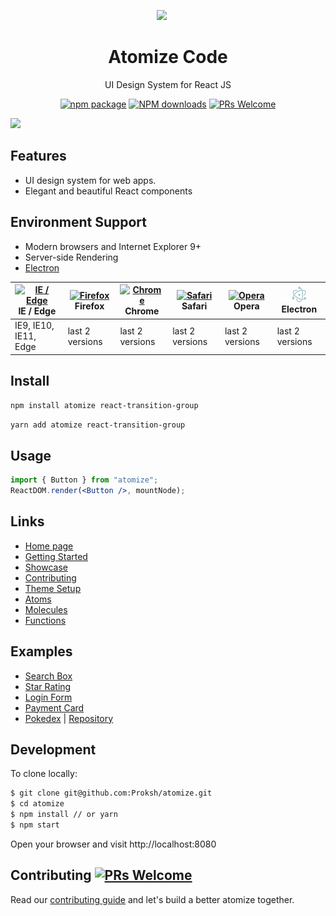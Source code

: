 <p align="center">
  <a href="http://atomizecode.com">
    <img width="110px" style="margin-right: 20px" src="https://firebasestorage.googleapis.com/v0/b/pawan-dev.appspot.com/o/logo.svg?alt=media">
  </a>
</p>

<h1 align="center">Atomize Code</h1>

<div align="center">

UI Design System for React JS

[![npm package](https://img.shields.io/npm/v/atomize.svg?style=flat-square)](https://www.npmjs.org/package/atomize) [![NPM downloads](http://img.shields.io/npm/dm/atomize.svg?style=flat-square)](http://npmjs.com/atomize) [![PRs Welcome](https://img.shields.io/badge/PRs-welcome-brightgreen.svg?style=flat-square)](http://makeapullrequest.com)

</div>

[![](https://firebasestorage.googleapis.com/v0/b/pawan-dev.appspot.com/o/Screenshot%202019-07-19%20at%2011.16.03%20AM.png?alt=media)](http://atomizecode.com)

## Features

- UI design system for web apps.
- Elegant and beautiful React components

## Environment Support

- Modern browsers and Internet Explorer 9+
- Server-side Rendering
- [Electron](http://electron.atom.io/)

| [<img src="https://raw.githubusercontent.com/alrra/browser-logos/master/src/edge/edge_48x48.png" alt="IE / Edge" width="24px" height="24px" />](http://godban.github.io/browsers-support-badges/)</br>IE / Edge | [<img src="https://raw.githubusercontent.com/alrra/browser-logos/master/src/firefox/firefox_48x48.png" alt="Firefox" width="24px" height="24px" />](http://godban.github.io/browsers-support-badges/)</br>Firefox | [<img src="https://raw.githubusercontent.com/alrra/browser-logos/master/src/chrome/chrome_48x48.png" alt="Chrome" width="24px" height="24px" />](http://godban.github.io/browsers-support-badges/)</br>Chrome | [<img src="https://raw.githubusercontent.com/alrra/browser-logos/master/src/safari/safari_48x48.png" alt="Safari" width="24px" height="24px" />](http://godban.github.io/browsers-support-badges/)</br>Safari | [<img src="https://raw.githubusercontent.com/alrra/browser-logos/master/src/opera/opera_48x48.png" alt="Opera" width="24px" height="24px" />](http://godban.github.io/browsers-support-badges/)</br>Opera | [<img src="https://raw.githubusercontent.com/alrra/browser-logos/master/src/electron/electron_48x48.png" alt="Electron" width="24px" height="24px" />](http://godban.github.io/browsers-support-badges/)</br>Electron |
| --------------------------------------------------------------------------------------------------------------------------------------------------------------------------------------------------------------- | ----------------------------------------------------------------------------------------------------------------------------------------------------------------------------------------------------------------- | ------------------------------------------------------------------------------------------------------------------------------------------------------------------------------------------------------------- | ------------------------------------------------------------------------------------------------------------------------------------------------------------------------------------------------------------- | --------------------------------------------------------------------------------------------------------------------------------------------------------------------------------------------------------- | --------------------------------------------------------------------------------------------------------------------------------------------------------------------------------------------------------------------- |
| IE9, IE10, IE11, Edge                                                                                                                                                                                           | last 2 versions                                                                                                                                                                                                   | last 2 versions                                                                                                                                                                                               | last 2 versions                                                                                                                                                                                               | last 2 versions                                                                                                                                                                                           | last 2 versions                                                                                                                                                                                                       |

## Install

```bash
npm install atomize react-transition-group
```

```bash
yarn add atomize react-transition-group
```

## Usage

```jsx
import { Button } from "atomize";
ReactDOM.render(<Button />, mountNode);
```

## Links

- [Home page](http://atomizecode.com/)
- [Getting Started](https://atomizecode.com/docs/react/setup)
- [Showcase](https://atomizecode.com/docs/react/showcase)
- [Contributing](https://atomizecode.com/docs/react/contributing)
- [Theme Setup](https://atomizecode.com/docs/react/theme)
- [Atoms](https://atomizecode.com/docs/react/atoms)
- [Molecules](https://atomizecode.com/docs/react/molecules)
- [Functions](https://atomizecode.com/docs/react/functions)

## Examples

- [Search Box](https://codesandbox.io/s/search-box-0fc6c)
- [Star Rating](https://codesandbox.io/s/star-rating-64ex1)
- [Login Form](https://codesandbox.io/s/login-form-atomize-ezs4u)
- [Payment Card](https://codesandbox.io/s/payment-card-42b3c)
- [Pokedex](https://warpokex.ri7nz.now.sh/) | [Repository](https://github.com/ri7nz/Warpokex)

## Development

To clone locally:

```bash
$ git clone git@github.com:Proksh/atomize.git
$ cd atomize
$ npm install // or yarn
$ npm start
```

Open your browser and visit http://localhost:8080

## Contributing [![PRs Welcome](https://img.shields.io/badge/PRs-welcome-brightgreen.svg?style=flat-square)](http://makeapullrequest.com)

Read our [contributing guide](https://atomizecode.com/docs/react/contributing) and let's build a better atomize together.
